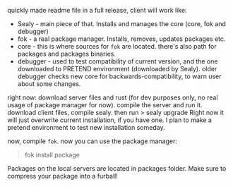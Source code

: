 quickly made readme file
in a full release, client will work like:
* Sealy - main piece of that. Installs and manages the core (core, fok and debugger)
* fok - a real package manager. Installs, removes, updates packages etc.
* core - this is where sources for `fok` are located. there's also path for packages and packages binaries.
* debugger - used to test compatibility of current version, and the one downloaded to PRETEND environment (downloaded by Sealy). older debugger checks new core for backwards-compatibility, to warn user about some changes.



right now:
download server files and rust (for dev purposes only, no real usage of package manager for now).
compile the server and run it.
download client files, compile sealy. then run > sealy upgrade
Right now it will just overwrite current installation, if you have one. I plan to make a pretend environment to test new installation someday.

now, compile `fok`. now you can use the package manager:
> fok install package

Packages on the local servers are located in packages folder. Make sure to compress your package into a furball!